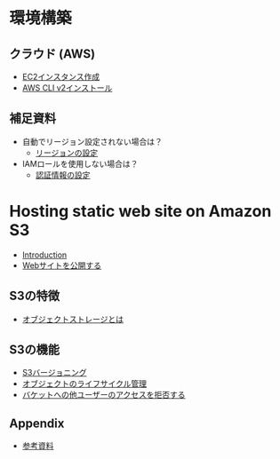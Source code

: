 # 環境構築
## クラウド (AWS)
- [EC2インスタンス作成](https://hackmd.io/@jhashimoto/r1cgGgAfw)
- [AWS CLI v2インストール](https://hackmd.io/@jhashimoto/S10Uqy6fP)
## 補足資料
- 自動でリージョン設定されない場合は？
    - [リージョンの設定](https://hackmd.io/@jhashimoto/ry2Y7SLfv)
- IAMロールを使用しない場合は？
    - [認証情報の設定](https://hackmd.io/@jhashimoto/B1GFhgTzD)

# Hosting static web site on Amazon S3
- [Introduction](https://hackmd.io/@jhashimoto/B1M8OXLMv)
- [Webサイトを公開する](https://hackmd.io/@jhashimoto/B1GjuXIGw)
## S3の特徴
- [オブジェクトストレージとは](https://hackmd.io/@jhashimoto/S12fruk4P)
## S3の機能
- [S3バージョニング](https://hackmd.io/@jhashimoto/BJcPSE1ED)
- [オブジェクトのライフサイクル管理](https://hackmd.io/@jhashimoto/BJdlGwyEw)
- [バケットへの他ユーザーのアクセスを拒否する](https://hackmd.io/@jhashimoto/By8sGsX7D)
## Appendix
- [参考資料](https://hackmd.io/@jhashimoto/S1cm78xNP)
